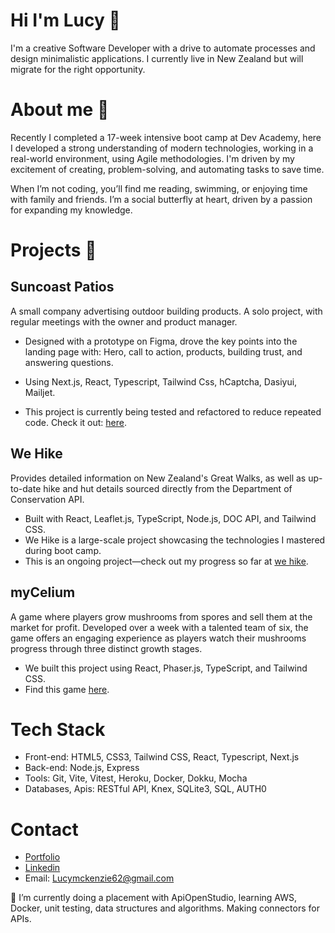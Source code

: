 # Hi I'm Lucy 👋
I'm a creative Software Developer with a drive to automate processes and design minimalistic applications. I currently live in New Zealand but will migrate for the right opportunity. 

# About me 🌱
Recently I completed a 17-week intensive boot camp at Dev Academy, here I developed a strong understanding of modern technologies, working in a real-world environment, using Agile methodologies. I'm driven by my excitement of creating, problem-solving, and automating tasks to save time.

When I’m not coding, you’ll find me reading, swimming, or enjoying time with family and friends. I’m a social butterfly at heart, driven by a passion for expanding my knowledge.

# Projects 🔭
## Suncoast Patios
A small company advertising outdoor building products. A solo project, with regular meetings with the owner and product manager.

- Designed with a prototype on Figma, drove the key points into the landing page with: Hero, call to action, products, building trust, and answering questions.
- Using Next.js, React, Typescript, Tailwind Css, hCaptcha, Dasiyui, Mailjet.

- This project is currently being tested and refactored to reduce repeated code. Check it out: [here](https://suncoastpatios.co.nz/).
  
## We Hike
Provides detailed information on New Zealand's Great Walks, as well as up-to-date hike and hut details sourced directly from the Department of Conservation API. 

- Built with React, Leaflet.js, TypeScript, Node.js, DOC API, and Tailwind CSS. 
- We Hike is a large-scale project showcasing the technologies I mastered during boot camp.
- This is an ongoing project—check out my progress so far at [we hike](https://www.wehikenewzealand.com/).

## myCelium 
A game where players grow mushrooms from spores and sell them at the market for profit. Developed over a week with a talented team of six, the game offers an engaging experience as players watch their mushrooms progress through three distinct growth stages. 

- We built this project using React, Phaser.js, TypeScript, and Tailwind CSS.
- Find this game [here](https://my-celium.devacademy.nz/).

# Tech Stack
- Front-end: HTML5, CSS3, Tailwind CSS, React, Typescript, Next.js
- Back-end: Node.js, Express
- Tools: Git, Vite, Vitest, Heroku, Docker, Dokku, Mocha
- Databases, Apis: RESTful API, Knex, SQLite3, SQL, AUTH0

# Contact 
- [Portfolio](https://lucymckenziedev.com/)
- [Linkedin](https://www.linkedin.com/in/lucy-mckenzie-a08781317/)
- Email: Lucymckenzie62@gmail.com

🌱 I’m currently doing a placement with ApiOpenStudio, learning AWS, Docker, unit testing, data structures and algorithms. Making connectors for APIs.


